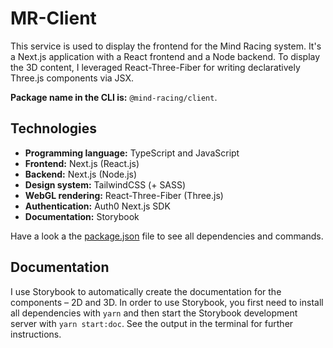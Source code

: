 # MR-Client

This service is used to display the frontend for the Mind Racing system. It's a Next.js application with a React frontend and a Node backend. To display the 3D content, I leveraged React-Three-Fiber for writing declaratively Three.js components via JSX.

**Package name in the CLI is:** `@mind-racing/client`.

## Technologies

- **Programming language:** TypeScript and JavaScript
- **Frontend:** Next.js (React.js)
- **Backend:** Next.js (Node.js)
- **Design system:** TailwindCSS (+ SASS)
- **WebGL rendering:** React-Three-Fiber (Three.js)
- **Authentication:** Auth0 Next.js SDK
- **Documentation:** Storybook

Have a look a the [package.json](package.json) file to see all dependencies and commands.

## Documentation

I use Storybook to automatically create the documentation for the components – 2D and 3D. In order to use Storybook, you first need to install all dependencies with `yarn` and then start the Storybook development server with `yarn start:doc`. See the output in the terminal for further instructions.
